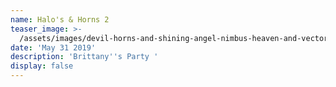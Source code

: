 ```yaml
---
name: Halo's & Horns 2
teaser_image: >-
  /assets/images/devil-horns-and-shining-angel-nimbus-heaven-and-vector-20489991.jpg
date: 'May 31 2019'
description: 'Brittany''s Party '
display: false
---
```


